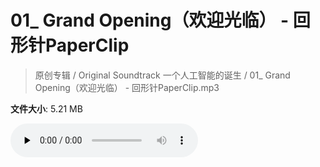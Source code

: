 # 01_ Grand Opening（欢迎光临） - 回形针PaperClip

> 原创专辑 / Original Soundtrack 一个人工智能的诞生 / 01_ Grand Opening（欢迎光临） - 回形针PaperClip.mp3

**文件大小**: 5.21 MB

<audio preload="none" controls><source src="https://file.hsyhx.top/archive/原创专辑/基本操作_一个人工智能的诞生_Original_Soundtrack/01_ Grand Opening（欢迎光临） - 回形针PaperClip.mp3" type="audio/mpeg">您的浏览器不支持此音频格式</audio>